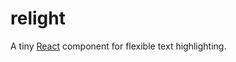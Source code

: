 # relight

A tiny [React](https://github.com/facebook/react) component for flexible text highlighting.
